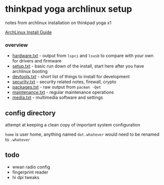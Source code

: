 # thinkpad yoga archlinux setup

notes from archlinux installation on thinkpad yoga x1

[ArchLinux Install Guide](https://wiki.archlinux.org/index.php/Installation_guide)


### overview

* [hardware.txt](hardware.txt) - output from `lspci` and `lsusb` to compare with your own for drivers and firmware
* [setup.txt](setup.txt) - basic run down of the install, start here after you have archlinux booting
* [devtools.txt](devtools.txt) - short list of things to install for development
* [security.txt](security.txt) - security related notes, firewall, crypto
* [packages.txt](packages.txt) - raw output from `pacman -Qet`
* [maintenance.txt](maintenance.txt) - regular maintenance operations
* [media.txt](media.txt) - multimedia software and settings

## config directory

attempt at keeping a clean copy of important system configuration

`home` is user home, anything named `dot.whatever` would need to be renamed to `.whatever`


## todo

* wwan radio config
* fingerprint reader
* hi dpi tweaks
